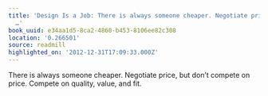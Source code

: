 ```yaml
---
title: 'Design Is a Job: There is always someone cheaper. Negotiate price, but don’t
  …'
book_uuid: e34aa1d5-8ca2-4860-b453-8106ee82c308
location: '0.266501'
source: readmill
highlighted_on: '2012-12-31T17:09:33.000Z'
---
```


There is always someone cheaper. Negotiate price, but don’t compete on price. Compete on quality, value, and fit.